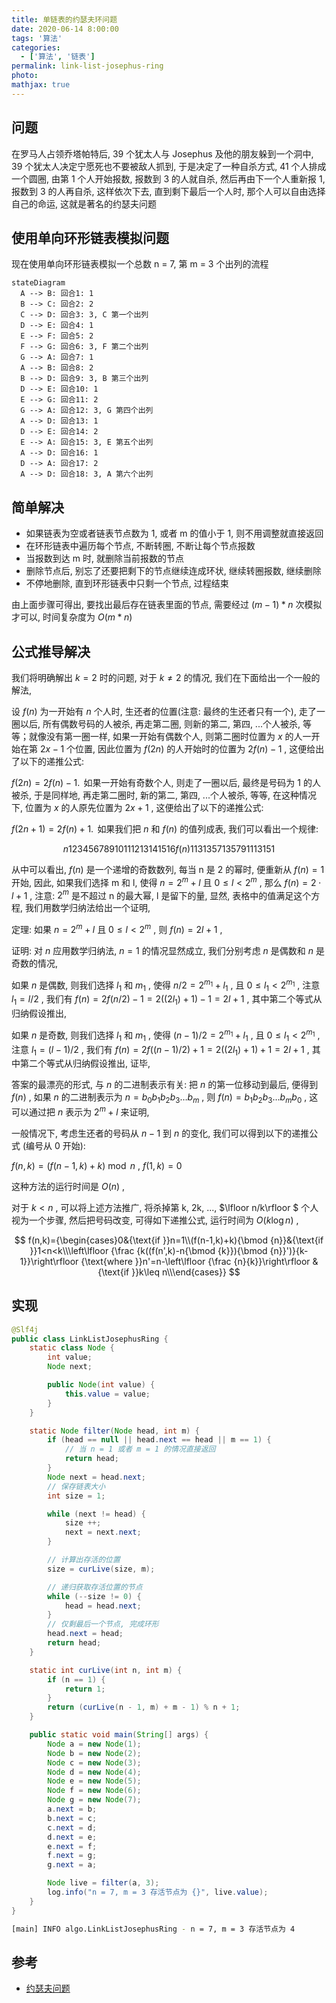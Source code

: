 ```yaml
---
title: 单链表的约瑟夫环问题
date: 2020-06-14 8:00:00
tags: '算法'
categories:
  - ['算法', '链表']
permalink: link-list-josephus-ring
photo:
mathjax: true
---
```


## 问题

在罗马人占领乔塔帕特后, 39 个犹太人与 Josephus 及他的朋友躲到一个洞中, 39 个犹太人决定宁愿死也不要被敌人抓到, 于是决定了一种自杀方式, 41 个人排成一个圆圈, 由第 1 个人开始报数, 报数到 3 的人就自杀, 然后再由下一个人重新报 1, 报数到 3 的人再自杀, 这样依次下去, 直到剩下最后一个人时, 那个人可以自由选择自己的命运, 这就是著名的约瑟夫问题

## 使用单向环形链表模拟问题

现在使用单向环形链表模拟一个总数 n = 7, 第 m = 3 个出列的流程

```mermaid
stateDiagram
  A --> B: 回合1: 1
  B --> C: 回合2: 2
  C --> D: 回合3: 3, C 第一个出列
  D --> E: 回合4: 1
  E --> F: 回合5: 2
  F --> G: 回合6: 3, F 第二个出列
  G --> A: 回合7: 1
  A --> B: 回合8: 2
  B --> D: 回合9: 3, B 第三个出列
  D --> E: 回合10: 1
  E --> G: 回合11: 2
  G --> A: 回合12: 3, G 第四个出列
  A --> D: 回合13: 1
  D --> E: 回合14: 2
  E --> A: 回合15: 3, E 第五个出列
  A --> D: 回合16: 1
  D --> A: 回合17: 2
  A --> D: 回合18: 3, A 第六个出列
```

<!-- more -->

## 简单解决

- 如果链表为空或者链表节点数为 1, 或者 m 的值小于 1, 则不用调整就直接返回
- 在环形链表中遍历每个节点, 不断转圈, 不断让每个节点报数
- 当报数到达 m 时, 就删除当前报数的节点
- 删除节点后, 别忘了还要把剩下的节点继续连成环状, 继续转圈报数, 继续删除
- 不停地删除, 直到环形链表中只剩一个节点, 过程结束

由上面步骤可得出, 要找出最后存在链表里面的节点, 需要经过 $(m-1)*n$ 次模拟才可以, 时间复杂度为 $O(m*n)$

## 公式推导解决

我们将明确解出 $k=2$ 时的问题, 对于 $k\neq 2$ 的情况, 我们在下面给出一个一般的解法,

设 $f(n)$ 为一开始有 $n$ 个人时, 生还者的位置(注意: 最终的生还者只有一个), 走了一圈以后, 所有偶数号码的人被杀, 再走第二圈, 则新的第二, 第四, ...个人被杀, 等等；就像没有第一圈一样, 如果一开始有偶数个人, 则第二圈时位置为 $x$ 的人一开始在第 $2x-1$ 个位置, 因此位置为 $f(2n)$ 的人开始时的位置为 $2f(n)-1$ , 这便给出了以下的递推公式:

 $f(2n)=2f(n)-1.\,$
如果一开始有奇数个人, 则走了一圈以后, 最终是号码为 1 的人被杀, 于是同样地, 再走第二圈时, 新的第二, 第四, ...个人被杀, 等等, 在这种情况下, 位置为 $x$ 的人原先位置为 $2x+1$ , 这便给出了以下的递推公式:

 $f(2n+1)=2f(n)+1.\,$
如果我们把 $n$ 和 $f(n)$ 的值列成表, 我们可以看出一个规律:

$$
n     1 2 3 4 5 6 7 8 9 10 11 12 13 14 15 16
f(n)  1 1 3 1 3 5 7 1 3 5  7  9  11 13 15 1
$$

从中可以看出,  $f(n)$ 是一个递增的奇数数列, 每当 n 是 2 的幂时, 便重新从 $f(n)=1$ 开始, 因此, 如果我们选择 m 和 l, 使得 $n=2^{m}+l$ 且 $0\leq l<2^{m}$ , 那么 $f(n)=2\cdot l+1$ , 注意:  $2^m$ 是不超过 n 的最大幂, l 是留下的量, 显然, 表格中的值满足这个方程, 我们用数学归纳法给出一个证明,

定理: 如果 $n=2^{m}+l$ 且 $0\leq l<2^{m}$ , 则 $f(n)=2l+1$ ,

证明: 对 $n$ 应用数学归纳法,  $n=1$ 的情况显然成立, 我们分别考虑 $n$ 是偶数和 $n$ 是奇数的情况,

如果 $n$ 是偶数, 则我们选择 $l_{1}$ 和 $m_{1}$ , 使得 $n/2=2^{m_{1}}+l_{1}$ , 且 $0\leq l_{1}<2^{m_{1}}$ , 注意 $l_{1}=l/2$ , 我们有 $f(n)=2f(n/2)-1=2((2l_{1})+1)-1=2l+1$ , 其中第二个等式从归纳假设推出,

如果 $n$ 是奇数, 则我们选择 $l_{1}$ 和 $m_{1}$ , 使得 $(n-1)/2=2^{m_{1}}+l_{1}$ , 且 $0\leq l_{1}<2^{m_{1}}$ , 注意 $l_{1}=(l-1)/2$ , 我们有 $f(n)=2f((n-1)/2)+1=2((2l_{1})+1)+1=2l+1$ , 其中第二个等式从归纳假设推出, 证毕,

答案的最漂亮的形式, 与 $n$ 的二进制表示有关: 把 $n$ 的第一位移动到最后, 便得到 $f(n)$ , 如果 $n$ 的二进制表示为 $n=b_{0}b_{1}b_{2}b_{3}\dots b_{m}$ , 则 $f(n)=b_{1}b_{2}b_{3}\dots b_{m}b_{0}$ , 这可以通过把 $n$ 表示为 $2^{m}+l$ 来证明,

一般情况下, 考虑生还者的号码从 $n-1$ 到 $n$ 的变化, 我们可以得到以下的递推公式 (编号从 0 开始):

 $f(n,k)=(f(n-1,k)+k){\bmod {n}}$ ,  $f(1,k)=0$

这种方法的运行时间是 $O(n)$ ,

对于 $k<n$ , 可以将上述方法推广, 将杀掉第 k, 2k, ...,  $\lfloor n/k\rfloor $  个人视为一个步骤, 然后把号码改变, 可得如下递推公式, 运行时间为 $O(k\log n)$ ,

$$
f(n,k)={\begin{cases}0&{\text{if }}n=1\\(f(n-1,k)+k){\bmod {n}}&{\text{if }}1<n<k\\\left\lfloor {\frac {k((f(n',k)-n{\bmod {k}}){\bmod {n}}')}{k-1}}\right\rfloor {\text{where }}n'=n-\left\lfloor {\frac {n}{k}}\right\rfloor &{\text{if }}k\leq n\\\end{cases}}
$$

## 实现

```java
@Slf4j
public class LinkListJosephusRing {
    static class Node {
        int value;
        Node next;

        public Node(int value) {
            this.value = value;
        }
    }

    static Node filter(Node head, int m) {
        if (head == null || head.next == head || m == 1) {
            // 当 n = 1 或者 m = 1 的情况直接返回
            return head;
        }
        Node next = head.next;
        // 保存链表大小
        int size = 1;

        while (next != head) {
            size ++;
            next = next.next;
        }

        // 计算出存活的位置
        size = curLive(size, m);

        // 递归获取存活位置的节点
        while (--size != 0) {
            head = head.next;
        }
        // 仅剩最后一个节点, 完成环形
        head.next = head;
        return head;
    }

    static int curLive(int n, int m) {
        if (n == 1) {
            return 1;
        }
        return (curLive(n - 1, m) + m - 1) % n + 1;
    }

    public static void main(String[] args) {
        Node a = new Node(1);
        Node b = new Node(2);
        Node c = new Node(3);
        Node d = new Node(4);
        Node e = new Node(5);
        Node f = new Node(6);
        Node g = new Node(7);
        a.next = b;
        b.next = c;
        c.next = d;
        d.next = e;
        e.next = f;
        f.next = g;
        g.next = a;

        Node live = filter(a, 3);
        log.info("n = 7, m = 3 存活节点为 {}", live.value);
    }
}
```

```sh
[main] INFO algo.LinkListJosephusRing - n = 7, m = 3 存活节点为 4
```

## 参考

- [约瑟夫问题](https://zh.wikipedia.org/wiki/%E7%BA%A6%E7%91%9F%E5%A4%AB%E6%96%AF%E9%97%AE%E9%A2%98)
